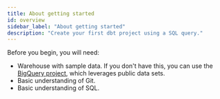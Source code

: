 ```yaml
---
title: About getting started
id: overview
sidebar_label: "About getting started"
description: "Create your first dbt project using a SQL query."
---
```

<section className="community-home">

<Snippet src="what-is-dbt-intro" />

Before you begin, you will need:

* Warehouse with sample data. If you don't have this, you can use the [BigQuery project](/docs/get-started/getting-started/getting-set-up/setting-up-bigquery), which leverages public data sets.
* Basic understanding of Git.
* Basic understanding of SQL.


<div className="grid--3-col">

<Card
    title="Get started with dbt Cloud"
    body="dbt Cloud is the fastest and most reliable way to deploy dbt. Develop, test, schedule, and investigate data models all in one web-based UI."
link="/docs/get-started/getting-started/set-up-dbt-cloud"
    icon="writing"
/>

<Card
    title="Getting started with dbt Core"
    body="dbt Core is an open-source tool that enables data teams to transform data using analytics engineering best practices. "
    link="/docs/get-started/getting-started-dbt-core"
    icon="writing"
/>

</div>

</section>